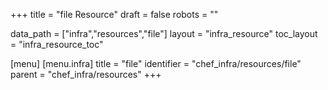 +++
title = "file Resource"
draft = false
robots = ""

data_path = ["infra","resources","file"]
layout = "infra_resource"
toc_layout = "infra_resource_toc"

[menu]
  [menu.infra]
    title = "file"
    identifier = "chef_infra/resources/file"
    parent = "chef_infra/resources"
+++

<!-- The contents of this page are automatically generated from the file.yaml file in the data/infra/resources directory. -->
<!-- To suggest a change, edit the https://github.com/chef/chef/blob/main/lib/chef/resource/file.rb file and submit a pull request to the https://github.com/chef/chef repository. -->
<!-- markdownlint-disable-file -->
